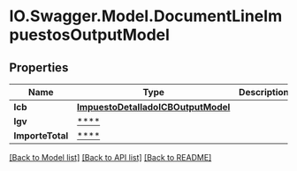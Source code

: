 # IO.Swagger.Model.DocumentLineImpuestosOutputModel
## Properties

Name | Type | Description | Notes
------------ | ------------- | ------------- | -------------
**Icb** | [**ImpuestoDetalladoICBOutputModel**](ImpuestoDetalladoICBOutputModel.md) |  | [optional] 
**Igv** | [****](.md) |  | 
**ImporteTotal** | [****](.md) |  | 

[[Back to Model list]](../README.md#documentation-for-models) [[Back to API list]](../README.md#documentation-for-api-endpoints) [[Back to README]](../README.md)

